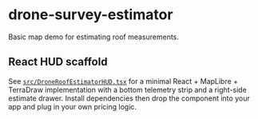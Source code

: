 # drone-survey-estimator

Basic map demo for estimating roof measurements.

## React HUD scaffold

See [`src/DroneRoofEstimatorHUD.tsx`](src/DroneRoofEstimatorHUD.tsx) for a minimal
React + MapLibre + TerraDraw implementation with a bottom telemetry strip and a
right-side estimate drawer. Install dependencies then drop the component into
your app and plug in your own pricing logic.
